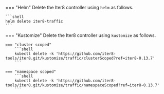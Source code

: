 === "Helm"
    Delete the Iter8 controller using `helm` as follows.

    ```shell
    helm delete iter8-traffic
    ```
    
=== "Kustomize"
    Delete the Iter8 controller using `kustomize` as follows.

    === "cluster scoped"
        ```shell
        kubectl delete -k 'https://github.com/iter8-tools/iter8.git/kustomize/traffic/clusterScoped?ref=iter8-0.13.7'
        ```

    === "namespace scoped"
        ```shell
        kubectl delete -k 'https://github.com/iter8-tools/iter8.git/kustomize/traffic/namespaceScoped?ref=iter8-0.13.7'
        ```
